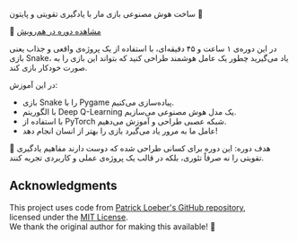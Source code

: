 ساخت هوش مصنوعی بازی مار با یادگیری تقویتی و پایتون 🐍


🎥 [مشاهده دوره در هم‌رویش](https://hamruyesh.com/product/reinforcement-learning-by-snake-project-tutorial)


در این دوره‌ی ۱ ساعت و ۴۵ دقیقه‌ای، با استفاده از یک پروژه‌ی واقعی و جذاب یعنی بازی Snake، یاد می‌گیرید چطور یک عامل هوشمند طراحی کنید که بتواند این بازی را به صورت خودکار بازی کند. 

در این آموزش:
- بازی Snake را با Pygame پیاده‌سازی می‌کنیم.
- با الگوریتم Deep Q-Learning یک مدل هوش مصنوعی می‌سازیم.
- با استفاده از PyTorch شبکه عصبی طراحی و آموزش می‌دهیم.
- عامل ما به مرور یاد می‌گیرد بازی را بهتر از انسان انجام دهد!

🎯 هدف دوره:
این دوره برای کسانی طراحی شده که دوست دارند مفاهیم یادگیری تقویتی را نه صرفاً تئوری، بلکه در قالب یک پروژه‌ی عملی و کاربردی تجربه کنند.




## Acknowledgments
This project uses code from [Patrick Loeber's GitHub repository](https://github.com/patrickloeber/snake-ai-pytorch/tree/main),  
licensed under the [MIT License](https://github.com/patrickloeber/snake-ai-pytorch/blob/main/LICENSE).  
We thank the original author for making this available! 🙌

